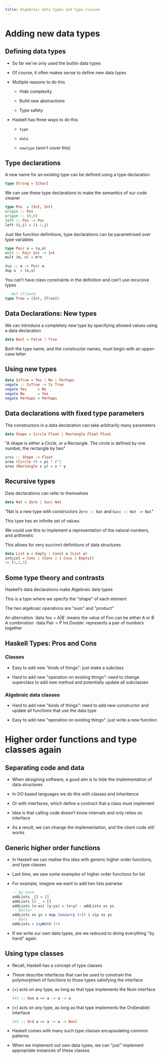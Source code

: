 ```yaml
---
title: Algebraic data types and type classes
---
```


# Adding new data types

## Defining data types

- So far we’ve only used the builtin data types

- Of course, it often makes sense to define new data types

- Multiple reasons to do this

  - Hide complexity

  - Build new abstractions

  - Type safety

- Haskell has three ways to do this

  - `type`

  - `data`

  - `newtype` (won’t cover this)

## Type declarations

A new name for an existing type can be defined using a type declaration

```haskell
type String = [Char]
```

We can use these type declarations to make the semantics of our code
cleaner

```haskell
type Pos  = (Int, Int)
origin :: Pos
origin :: (0,0)
left :: Pos -> Pos
left (i,j) = (i-1,j)
```

Just like function definitions, type declarations can be parametrised
over type variables

```haskell
type Pair a = (a,a)
mult :: Pair Int -> Int
mult (m, n) = m*n

dup :: a -> Pair a
dup x  = (x,x)
```

You can’t have class constraints in the definition and can’t use
recursive types

```haskell
-- Not allowed
type Tree = (Int, [Tree])
```

## Data Declarations: New types

We can introduce a completely new type by specifying allowed values
using a data declaration

```haskell
data Bool = False | True
```

Both the type name, and the constructor names, must begin with an
upper-case letter

## Using new types

```haskell
data IsTrue = Yes | No | Perhaps
negate :: IsTrue -> Is True
negate Yes     = No
negate No      = Yes
negate Perhaps = Perhaps
```

## Data declarations with fixed type parameters

The constructors in a data declaration can take arbitrarily many
parameters

```haskell
data Shape = Circle Float | Rectangle Float Float
```

"A shape is either a Circle, or a Rectangle. The circle is defined by
one number, the rectangle by two"

```haskell
area :: Shape -> Float
area (Circle r) = pi * r^2
area (Rectangle x y) = x * y
```

## Recursive types

Data declarations can refer to themselves

```haskell
data Nat = Zero | Succ Nat
```

"Nat is a new type with constructors `Zero :: Nat` and
`Succ :: Nat -> Nat`"

This type has an infinite set of values

We could use this to implement a representation of the natural numbers,
and arithmetic

This allows for very succinct definitions of data structures

```haskell
data List a = Empty | Const a (List a)
intList = Cons 1 (Cons 2 ( Cons 3 Empty))
== [1,2,3]
```

## Some type theory and contrasts

Haskell’s data declarations make Algebraic data types

This is a type where we specify the "shape" of each element

The two algebraic operations are "sum" and "product"

<Definition name="Sum type">
An alternation `data foo = A|B` means the value of Foo can be either A or B
</Definition>

<Definition name="Product Type">
A combination `data Pair = P Int Double` represents a pair of numbers together
</Definition>

## Haskell Types: Pros and Cons

### Classes

- Easy to add new "kinds of things": just make a subclass

- Hard to add new "operation on existing things": need to change
  superclass to add new method and potentially update all subclasses

### Algebraic data classes

- Hard to add new "kinds of things": need to add new constructor and
  update all functions that use the data type

- Easy to add new "operation on existing things": just write a new
  function

# Higher order functions and type classes again

## Separating code and data

- When designing software, a good aim is to hide the implementation of
  data structures

- In OO based languages we do this with classes and inheritence

- Or with interfaces, which define a contract that a class must
  implement

- Idea is that calling code doesn’t know internals and only relies on
  interface

- As a result, we can change the implementation, and the client code
  still works

## Generic higher order functions

- In Haskell we can realise this idea with generic higher order
  functions, and type classes

- Last time, we saw some examples of higher order functions for list

- For example, imagine we want to add two lists pairwise

  ```haskell
  -- By hand
  addLists _[] = []
  addLists [] _ = []
  addLists (x:xs) (y:ys) = (x+y) : addLists xs ys
  -- Better
  addLists xs ys = map (uncurry (+)) $ zip xs ys
  -- Best
  addLists = zipWith (+)
  ```

- If we write our own data types, are we reduced to doing everything
  "by hand" again

## Using type classes

- Recall, Haskell has a concept of type classes

- These describe interfaces that can be used to constrain the
  polymorphism of functions to those types satisfying the interface

- (+) acts on any type, as long as that type implements the Num
  interface

  ```haskell
  (+) :: Num a => a -> a -> a
  ```

- (<) acts on any type, as long as that type implements the
  Ord(erable) interface

  ```haskell
  (<) :: Ord a => a -> a -> Bool
  ```

- Haskell comes with many such type classes encapsulating common
  patterns

- When we implement out own data types, we can "just" implement
  appropriate instances of these classes

